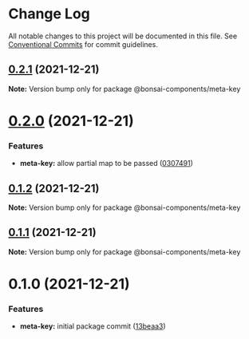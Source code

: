 # Change Log

All notable changes to this project will be documented in this file.
See [Conventional Commits](https://conventionalcommits.org) for commit guidelines.

## [0.2.1](https://github.com/zieka/bonsai-components/compare/@bonsai-components/meta-key@0.2.0...@bonsai-components/meta-key@0.2.1) (2021-12-21)

**Note:** Version bump only for package @bonsai-components/meta-key





# [0.2.0](https://github.com/zieka/bonsai-components/compare/@bonsai-components/meta-key@0.1.2...@bonsai-components/meta-key@0.2.0) (2021-12-21)


### Features

* **meta-key:** allow partial map to be passed ([0307491](https://github.com/zieka/bonsai-components/commit/03074911377dd22449c89ab8ee725ed064cf6218))





## [0.1.2](https://github.com/zieka/bonsai-components/compare/@bonsai-components/meta-key@0.1.1...@bonsai-components/meta-key@0.1.2) (2021-12-21)

**Note:** Version bump only for package @bonsai-components/meta-key





## [0.1.1](https://github.com/zieka/bonsai-components/compare/@bonsai-components/meta-key@0.1.0...@bonsai-components/meta-key@0.1.1) (2021-12-21)

**Note:** Version bump only for package @bonsai-components/meta-key





# 0.1.0 (2021-12-21)


### Features

* **meta-key:** initial package commit ([13beaa3](https://github.com/zieka/bonsai-components/commit/13beaa336ae0f8fb4d3b76d3f8afbf637bcb92f1))
